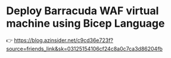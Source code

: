 # Deploy Barracuda WAF virtual machine using Bicep Language

👉 https://blog.azinsider.net/c9cd36e723f?source=friends_link&sk=03125154106cf24c8a0c7ca3d86204fb
